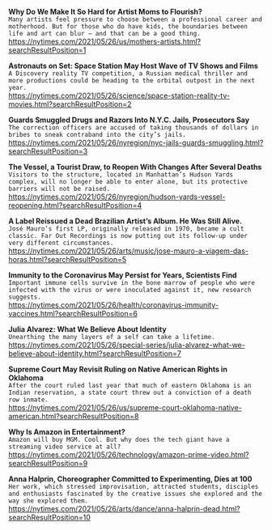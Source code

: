 **Why Do We Make It So Hard for Artist Moms to Flourish?**\
`Many artists feel pressure to choose between a professional career and motherhood. But for those who do have kids, the boundaries between life and art can blur — and that can be a good thing.`\
https://nytimes.com/2021/05/26/us/mothers-artists.html?searchResultPosition=1

**Astronauts on Set: Space Station May Host Wave of TV Shows and Films**\
`A Discovery reality TV competition, a Russian medical thriller and more productions could be heading to the orbital outpost in the next year.`\
https://nytimes.com/2021/05/26/science/space-station-reality-tv-movies.html?searchResultPosition=2

**Guards Smuggled Drugs and Razors Into N.Y.C. Jails, Prosecutors Say**\
`The correction officers are accused of taking thousands of dollars in bribes to sneak contraband into the city’s jails.`\
https://nytimes.com/2021/05/26/nyregion/nyc-jails-guards-smuggling.html?searchResultPosition=3

**The Vessel, a Tourist Draw, to Reopen With Changes After Several Deaths**\
`Visitors to the structure, located in Manhattan’s Hudson Yards complex, will no longer be able to enter alone, but its protective barriers will not be raised.`\
https://nytimes.com/2021/05/26/nyregion/hudson-yards-vessel-reopening.html?searchResultPosition=4

**A Label Reissued a Dead Brazilian Artist’s Album. He Was Still Alive.**\
`José Mauro’s first LP, originally released in 1970, became a cult classic. Far Out Recordings is now putting out its follow-up under very different circumstances.`\
https://nytimes.com/2021/05/26/arts/music/jose-mauro-a-viagem-das-horas.html?searchResultPosition=5

**Immunity to the Coronavirus May Persist for Years, Scientists Find**\
`Important immune cells survive in the bone marrow of people who were infected with the virus or were inoculated against it, new research suggests.`\
https://nytimes.com/2021/05/26/health/coronavirus-immunity-vaccines.html?searchResultPosition=6

**Julia Alvarez: What We Believe About Identity**\
`Unearthing the many layers of a self can take a lifetime.`\
https://nytimes.com/2021/05/26/special-series/julia-alvarez-what-we-believe-about-identity.html?searchResultPosition=7

**Supreme Court May Revisit Ruling on Native American Rights in Oklahoma**\
`After the court ruled last year that much of eastern Oklahoma is an Indian reservation, a state court threw out a conviction of a death row inmate.`\
https://nytimes.com/2021/05/26/us/supreme-court-oklahoma-native-american.html?searchResultPosition=8

**Why Is Amazon in Entertainment?**\
`Amazon will buy MGM. Cool. But why does the tech giant have a streaming video service at all?`\
https://nytimes.com/2021/05/26/technology/amazon-prime-video.html?searchResultPosition=9

**Anna Halprin, Choreographer Committed to Experimenting, Dies at 100**\
`Her work, which stressed improvisation, attracted students, disciples and enthusiasts fascinated by the creative issues she explored and the way she explored them.`\
https://nytimes.com/2021/05/26/arts/dance/anna-halprin-dead.html?searchResultPosition=10

